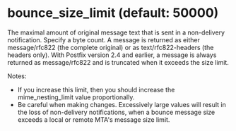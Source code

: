 # bounce_size_limit (default: 50000)
 The maximal amount of original message text that is sent in a
non-delivery notification. Specify a byte count. A message is
returned as either message/rfc822 (the complete original) or as
text/rfc822-headers (the headers only). With Postfix version 2.4
and earlier, a message is always returned as message/rfc822 and is
truncated when it exceeds the size limit.



 Notes: 


* If you increase this limit, then you should increase the
mime\_nesting\_limit value proportionally.
* Be careful when making changes. Excessively large values
will result in the loss of non-delivery notifications, when a bounce
message size exceeds a local or remote MTA's message size limit.


